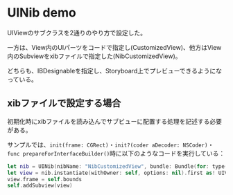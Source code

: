 # UINib demo

UIViewのサブクラスを2通りのやり方で設定した。

一方は、View内のUIパーツをコードで指定し(CustomizedView)、他方はView内のSubviewをxibファイルで指定した(NibCustomizedView)。

どちらも、IBDesignableを指定し、Storyboard上でプレビューできるようになっている。

## xibファイルで設定する場合

初期化時にxibファイルを読み込んでサブビューに配置する処理を記述する必要がある。

サンプルでは、`init(frame: CGRect)`・`init?(coder aDecoder: NSCoder)`・`func prepareForInterfaceBuilder()`時に以下のようなコードを実行している：

```swift
let nib = UINib(nibName: "NibCustomizedView", bundle: Bundle(for: type(of: self)))
let view = nib.instantiate(withOwner: self, options: nil).first as! UIView
view.frame = self.bounds
self.addSubview(view)
```
